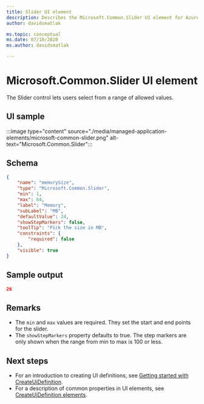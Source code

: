 ```yaml
---
title: Slider UI element
description: Describes the Microsoft.Common.Slider UI element for Azure portal. Enables users to set a value from a range of options.
author: davidsmatlak

ms.topic: conceptual
ms.date: 07/10/2020
ms.author: davidsmatlak

---
```

# Microsoft.Common.Slider UI element

The Slider control lets users select from a range of allowed values.

## UI sample

:::image type="content" source="./media/managed-application-elements/microsoft-common-slider.png" alt-text="Microsoft.Common.Slider":::

## Schema

```json
{
    "name": "memorySize",
    "type": "Microsoft.Common.Slider",
    "min": 1,
    "max": 64,
    "label": "Memory",
    "subLabel": "MB",
    "defaultValue": 24,
    "showStepMarkers": false,
    "toolTip": "Pick the size in MB",
    "constraints": {
        "required": false
    },
    "visible": true
}
```

## Sample output

```json
26
```

## Remarks

- The `min` and `max` values are required. They set the start and end points for the slider.
- The `showStepMarkers` property defaults to true. The step markers are only shown when the range from min to max is 100 or less.


## Next steps

* For an introduction to creating UI definitions, see [Getting started with CreateUiDefinition](create-uidefinition-overview.md).
* For a description of common properties in UI elements, see [CreateUiDefinition elements](create-uidefinition-elements.md).
